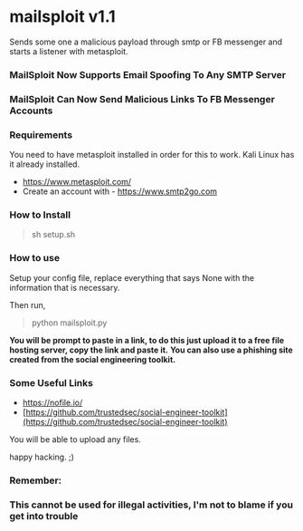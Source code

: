 # mailsploit v1.1
Sends some one a malicious payload through smtp or FB messenger and starts a listener with metasploit.

### MailSploit Now Supports Email Spoofing To Any SMTP Server
### MailSploit Can Now Send Malicious Links To FB Messenger Accounts

### Requirements
You need to have metasploit installed in order for this to work.
Kali Linux has it already installed.

* https://www.metasploit.com/
* Create an account with - https://www.smtp2go.com


### How to Install

> sh setup.sh

### How to use

Setup your config file, replace everything that says None with the information that is necessary.

Then run,

> python mailsploit.py

**You will be prompt to paste in a link, to do this just upload it to a free file hosting server, copy the link and paste it.**
**You can also use a phishing site created from the social engineering toolkit.**

### Some Useful Links
* [https://nofile.io/  ](https://nofile.io/  )
* [https://github.com/trustedsec/social-engineer-toolkit](https://github.com/trustedsec/social-engineer-toolkit)

You will be able to upload any files.

happy hacking. ;)

### Remember:
### This cannot be used for illegal activities, I'm not to blame if you get into trouble
